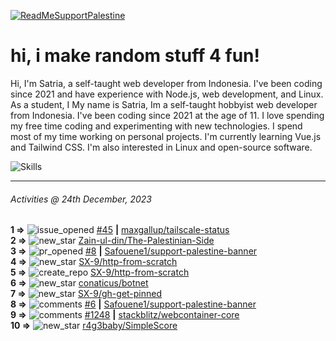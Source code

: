 [![ReadMeSupportPalestine](https://github.com/Safouene1/support-palestine-banner/blob/master/banner-support.svg)](https://github.com/Safouene1/support-palestine-banner)
# hi, i make random stuff 4 fun!

Hi, I'm Satria, a self-taught web developer from Indonesia. I've been coding since 2021 and have experience with Node.js, web development, and Linux. As a student, I My name is Satria, Im a self-taught hobbyist web developer from Indonesia. I've been coding since 2021 at the age of 11. I love spending my free time coding and experimenting with new technologies. I spend most of my time working on personal projects. I'm currently learning Vue.js and Tailwind CSS. I'm also interested in Linux and open-source software.

![Skills](https://skillicons.dev/icons?i=md,py,raspberrypi,replit,neovim,vercel,bash,express,vite,vue,firebase,linux,nodejs,vscode,github,twitter,ts,html,css,js,discord,git&theme=dark)

---

<!--RECENT_ACTIVITY:last_update-->
###### Activities @ 24th December, 2023
<!--RECENT_ACTIVITY:last_update_end-->

<!--RECENT_ACTIVITY:start-->
**1 =>** ![issue_opened](https://cdn.jsdelivr.net/gh/Readme-Workflows/Readme-Icons@main/icons/octicons/IssueOpened.svg) [#45](https://github.com/maxgallup/tailscale-status/issues/45) **|** [maxgallup/tailscale-status](https://github.com/maxgallup/tailscale-status)<br>
**2 =>** ![new_star](https://cdn.jsdelivr.net/gh/Readme-Workflows/Readme-Icons@main/icons/octicons/StarredRepositoryYellow.svg) [Zain-ul-din/The-Palestinian-Side](https://github.com/Zain-ul-din/The-Palestinian-Side)<br>
**3 =>** ![pr_opened](https://cdn.jsdelivr.net/gh/Readme-Workflows/Readme-Icons@main/icons/octicons/PullRequestOpened.svg) [#8](https://github.com/Safouene1/support-palestine-banner/pull/8) **|** [Safouene1/support-palestine-banner](https://github.com/Safouene1/support-palestine-banner)<br>
**4 =>** ![new_star](https://cdn.jsdelivr.net/gh/Readme-Workflows/Readme-Icons@main/icons/octicons/StarredRepositoryYellow.svg) [SX-9/http-from-scratch](https://github.com/SX-9/http-from-scratch)<br>
**5 =>** ![create_repo](https://cdn.jsdelivr.net/gh/Readme-Workflows/Readme-Icons@main/icons/octicons/Repository.svg) [SX-9/http-from-scratch](https://github.com/SX-9/http-from-scratch)<br>
**6 =>** ![new_star](https://cdn.jsdelivr.net/gh/Readme-Workflows/Readme-Icons@main/icons/octicons/StarredRepositoryYellow.svg) [conaticus/botnet](https://github.com/conaticus/botnet)<br>
**7 =>** ![new_star](https://cdn.jsdelivr.net/gh/Readme-Workflows/Readme-Icons@main/icons/octicons/StarredRepositoryYellow.svg) [SX-9/gh-get-pinned](https://github.com/SX-9/gh-get-pinned)<br>
**8 =>** ![comments](https://cdn.jsdelivr.net/gh/Readme-Workflows/Readme-Icons@main/icons/octicons/Comment.svg) [#6](https://github.com/Safouene1/support-palestine-banner/issues/6#issuecomment-1862033695) **|** [Safouene1/support-palestine-banner](https://github.com/Safouene1/support-palestine-banner)<br>
**9 =>** ![comments](https://cdn.jsdelivr.net/gh/Readme-Workflows/Readme-Icons@main/icons/octicons/Comment.svg) [#1248](https://github.com/stackblitz/webcontainer-core/issues/1248#issuecomment-1862032757) **|** [stackblitz/webcontainer-core](https://github.com/stackblitz/webcontainer-core)<br>
**10 =>** ![new_star](https://cdn.jsdelivr.net/gh/Readme-Workflows/Readme-Icons@main/icons/octicons/StarredRepositoryYellow.svg) [r4g3baby/SimpleScore](https://github.com/r4g3baby/SimpleScore)<br>
<!--RECENT_ACTIVITY:end-->

